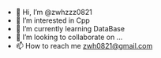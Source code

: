- 👋 Hi, I’m @zwhzzz0821
- 👀 I’m interested in Cpp
- 🌱 I’m currently learning DataBase
- 💞️ I’m looking to collaborate on ...
- 📫 How to reach me zwh0821@gmail.com

<!---
zwhzzz0821/zwhzzz0821 is a ✨ special ✨ repository because its `README.md` (this file) appears on your GitHub profile.
You can click the Preview link to take a look at your changes.
--->

